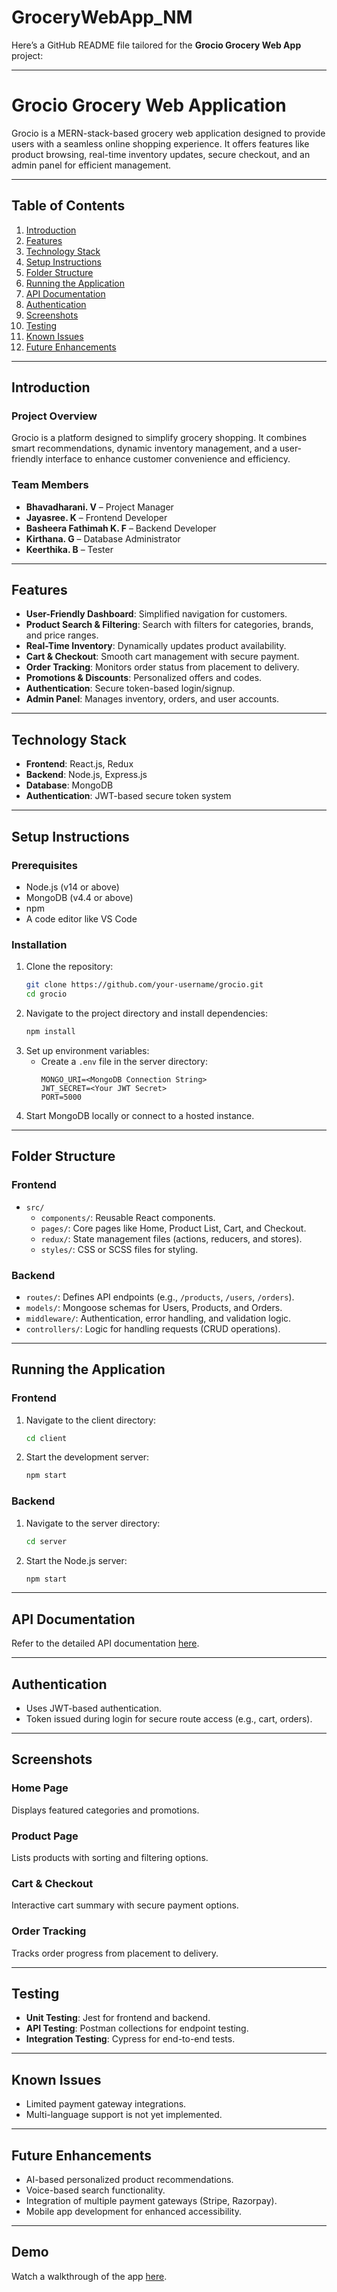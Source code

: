 # GroceryWebApp_NM
Here’s a GitHub README file tailored for the **Grocio Grocery Web App** project:

---

# **Grocio Grocery Web Application**

Grocio is a MERN-stack-based grocery web application designed to provide users with a seamless online shopping experience. It offers features like product browsing, real-time inventory updates, secure checkout, and an admin panel for efficient management.

---

## **Table of Contents**
1. [Introduction](#introduction)
2. [Features](#features)
3. [Technology Stack](#technology-stack)
4. [Setup Instructions](#setup-instructions)
5. [Folder Structure](#folder-structure)
6. [Running the Application](#running-the-application)
7. [API Documentation](#api-documentation)
8. [Authentication](#authentication)
9. [Screenshots](#screenshots)
10. [Testing](#testing)
11. [Known Issues](#known-issues)
12. [Future Enhancements](#future-enhancements)

---

## **Introduction**

### **Project Overview**
Grocio is a platform designed to simplify grocery shopping. It combines smart recommendations, dynamic inventory management, and a user-friendly interface to enhance customer convenience and efficiency.

### **Team Members**
- **Bhavadharani. V** – Project Manager  
- **Jayasree. K** – Frontend Developer  
- **Basheera Fathimah K. F** – Backend Developer  
- **Kirthana. G** – Database Administrator  
- **Keerthika. B** – Tester  

---

## **Features**
- **User-Friendly Dashboard**: Simplified navigation for customers.
- **Product Search & Filtering**: Search with filters for categories, brands, and price ranges.
- **Real-Time Inventory**: Dynamically updates product availability.
- **Cart & Checkout**: Smooth cart management with secure payment.
- **Order Tracking**: Monitors order status from placement to delivery.
- **Promotions & Discounts**: Personalized offers and codes.
- **Authentication**: Secure token-based login/signup.
- **Admin Panel**: Manages inventory, orders, and user accounts.

---

## **Technology Stack**
- **Frontend**: React.js, Redux  
- **Backend**: Node.js, Express.js  
- **Database**: MongoDB  
- **Authentication**: JWT-based secure token system  

---

## **Setup Instructions**

### **Prerequisites**
- Node.js (v14 or above)  
- MongoDB (v4.4 or above)  
- npm  
- A code editor like VS Code  

### **Installation**
1. Clone the repository:
   ```bash
   git clone https://github.com/your-username/grocio.git
   cd grocio
   ```
2. Navigate to the project directory and install dependencies:
   ```bash
   npm install
   ```
3. Set up environment variables:
   - Create a `.env` file in the server directory:
     ```env
     MONGO_URI=<MongoDB Connection String>
     JWT_SECRET=<Your JWT Secret>
     PORT=5000
     ```
4. Start MongoDB locally or connect to a hosted instance.

---

## **Folder Structure**

### **Frontend**
- `src/`
  - `components/`: Reusable React components.
  - `pages/`: Core pages like Home, Product List, Cart, and Checkout.
  - `redux/`: State management files (actions, reducers, and stores).
  - `styles/`: CSS or SCSS files for styling.

### **Backend**
- `routes/`: Defines API endpoints (e.g., `/products`, `/users`, `/orders`).
- `models/`: Mongoose schemas for Users, Products, and Orders.
- `middleware/`: Authentication, error handling, and validation logic.
- `controllers/`: Logic for handling requests (CRUD operations).

---

## **Running the Application**

### **Frontend**
1. Navigate to the client directory:
   ```bash
   cd client
   ```
2. Start the development server:
   ```bash
   npm start
   ```

### **Backend**
1. Navigate to the server directory:
   ```bash
   cd server
   ```
2. Start the Node.js server:
   ```bash
   npm start
   ```

---

## **API Documentation**
Refer to the detailed API documentation [here](./docs/api-docs.md).  

---

## **Authentication**
- Uses JWT-based authentication.  
- Token issued during login for secure route access (e.g., cart, orders).  

---

## **Screenshots**
### **Home Page**
Displays featured categories and promotions.

### **Product Page**
Lists products with sorting and filtering options.

### **Cart & Checkout**
Interactive cart summary with secure payment options.

### **Order Tracking**
Tracks order progress from placement to delivery.

---

## **Testing**
- **Unit Testing**: Jest for frontend and backend.  
- **API Testing**: Postman collections for endpoint testing.  
- **Integration Testing**: Cypress for end-to-end tests.  

---

## **Known Issues**
- Limited payment gateway integrations.  
- Multi-language support is not yet implemented.  

---

## **Future Enhancements**
- AI-based personalized product recommendations.  
- Voice-based search functionality.  
- Integration of multiple payment gateways (Stripe, Razorpay).  
- Mobile app development for enhanced accessibility.  

---

## **Demo**
Watch a walkthrough of the app [here](https://drive.google.com/file/d/13VfRMx1IxogRuAcHf1DuU5sKWWhxwIUb/view?usp=sharing).  
